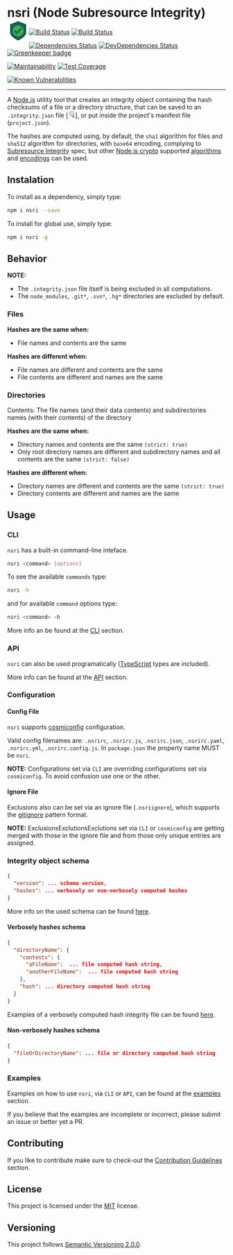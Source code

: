 <!-- markdownlint-disable MD033-->
# nsri (Node Subresource Integrity) <img src="https://raw.githubusercontent.com/jimic/nsri/master/media/nsri-logo.png" width="50" align="left">

[![Build Status](https://travis-ci.com/JimiC/nsri.svg?branch=master)](https://travis-ci.com/JimiC/nsri)
[![Build Status](https://ci.appveyor.com/api/projects/status/github/JimiC/nsri?branch=master&svg=true)](https://ci.appveyor.com/project/JimiC/nsri)

[![Dependencies Status](https://david-dm.org/jimic/nsri/status.svg)](https://david-dm.org/jimic/nsri)
[![DevDependencies Status](https://david-dm.org/jimic/nsri/dev-status.svg)](https://david-dm.org/jimic/nsri?type=dev)
[![Greenkeeper badge](https://badges.greenkeeper.io/jimic/nsri.svg)](https://greenkeeper.io/)

[![Maintainability](https://api.codeclimate.com/v1/badges/77bea27f9bd1906ac525/maintainability)](https://codeclimate.com/github/JimiC/nsri/maintainability)
[![Test Coverage](https://api.codeclimate.com/v1/badges/77bea27f9bd1906ac525/test_coverage)](https://codeclimate.com/github/JimiC/nsri/test_coverage)

[![Known Vulnerabilities](https://snyk.io/test/github/jimic/nsri/badge.svg?targetFile=package.json)](https://snyk.io/test/github/jimic/nsri?targetFile=package.json)

---

A [Node.js](https://nodejs.org) utility tool that creates an integrity object containing the hash checksums of a file or a directory structure, that can be saved to an `.integrity.json` file [<img src="https://raw.githubusercontent.com/jimic/nsri/master/media/integrity_file.png" width="16" />], or put inside the project's manifest file (`project.json`).

The hashes are computed using, by default, the `sha1` algorithm for files and `sha512` algorithm for directories, with `base64` encoding, complying to [Subresource Integrity](https://developer.mozilla.org/en-US/docs/Web/Security/Subresource_Integrity) spec, but other [Node.js crypto](https://nodejs.org/api/crypto.html) supported [algorithms](https://nodejs.org/api/crypto.html#crypto_crypto_gethashes) and [encodings](https://nodejs.org/api/crypto.html#crypto_hash_digest_encoding) can be used.

## Instalation

To install as a dependency, simply type:

```sh
npm i nsri --save
```

To install for global use, simply type:

```sh
npm i nsri -g
```

## Behavior

**NOTE:**

- The `.integrity.json` file itself is being excluded in all computations.
- The `node_modules`, `.git*`, `.svn*`, `.hg*` directories are excluded by default.

### Files

**Hashes are the same when:**

- File names and contents are the same

**Hashes are different when:**

- File names are different and contents are the same
- File contents are different and names are the same

### Directories

Contents: The file names (and their data contents) and subdirectories names (with their contents) of the directory

**Hashes are the same when:**

- Directory names and contents are the same `(strict: true)`
- Only root directory names are different and subdirectory names and all contents are the same `(strict: false)`

**Hashes are different when:**

- Directory names are different and contents are the same `(strict: true)`
- Directory contents are different and names are the same

## Usage

### CLI

`nsri` has a built-in command-line inteface.

```sh
nsri <command> [options]
```

To see the available `commands` type:

```sh
nsri -h
```

and for available `command` options type:

```sh
nsri <command> -h
```

More info an be found at the [CLI](https://github.com/JimiC/nsri/blob/master/docs/cli.md) section.

### API

`nsri` can also be used programatically ([TypeScript](https://www.typescriptlang.org/) types are included).

More info can be found at the [API](https://github.com/JimiC/nsri/blob/master/docs/api.md) section.

### Configuration

#### Config File

`nsri` supports [cosmiconfig](https://github.com/davidtheclark/cosmiconfig) configuration.

Valid config filenames are: `.nsrirc`, `.nsrirc.js`, `.nsrirc.json`, `.nsrirc.yaml`, `.nsrirc.yml`, `.nsrirc.config.js`. In `package.json` the property name MUST be `nsri`.

**NOTE:**  Configurations set via `CLI` are overriding configurations set via `cosmiconfig`. To avoid confusion use one or the other.

#### Ignore File

Exclusions also can be set via an ignore file (`.nsriignore`), which supports the [gitignore](https://git-scm.com/docs/gitignore#_pattern_format) pattern format.

**NOTE:** ExclusionsExclutionsExclutions set via `CLI` or `cosmiconfig` are getting merged with those in the ignore file and from those only unique entries are assigned.

### Integrity object schema

```json
{
  "version": ... schema version,
  "hashes": ... verbosely or non-verbosely computed hashes
}
```

More info on the used schema can be found [here](https://github.com/JimiC/nsri/blob/master/src/schemas).

#### Verbosely hashes schema

```json
{
  "directoryName": {
    "contents": {
      "aFileName":  ... file computed hash string,
      "anotherFileName":  ... file computed hash string
    },
    "hash": ... directory computed hash string
  }
}
```

Examples of a verbosely computed hash integrity file can be found [here](https://github.com/JimiC/nsri/blob/master/test/fixtures).

#### Non-verbosely hashes schema

```json
{
  "fileOrDirectoryName": ... file or directory computed hash string
}
```

### Examples

Examples on how to use `nsri`, via `CLI` or `API`, can be found at the [examples](https://github.com/JimiC/nsri/blob/master/docs/examples) section.

If you believe that the examples are incomplete or incorrect, please submit an issue or better yet a PR.

## Contributing

If you like to contribute make sure to check-out the [Contribution Guidelines](https://github.com/JimiC/nsri/blob/master/.github/CONTRIBUTING.md) section.

## License

This project is licensed under the [MIT](https://github.com/JimiC/nsri/blob/master/LICENSE) license.

## Versioning

This project follows [Semantic Versioning 2.0.0](https://semver.org).
